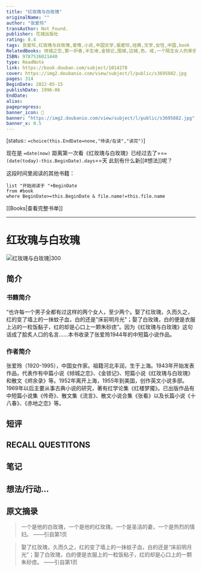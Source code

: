 ```yaml
---
title: "红玫瑰与白玫瑰"
originalName: ""
author: "张爱玲"
transAuthor: Not Found.
publisher: 花城出版社
rating: 8.4
tags: 张爱玲,红玫瑰与白玫瑰,爱情,小说,中国文学,張愛玲,经典,文学,女性,中国,book
RelatedBooks: 倾城之恋,第一炉香,半生缘,金锁记,围城,边城,色，戒,一个陌生女人的来信,黄金时代,挪威的森林
ISBN: 9787536021440
type: ReadNote
link: https://book.douban.com/subject/1014278
cover: https://img2.doubanio.com/view/subject/l/public/s3695882.jpg
pages: 314
BeginDate: 2022-05-15
publishDate: 1996-06
EndDate:
alias:
pageprogress:
banner_icon: 📖
banner: "https://img2.doubanio.com/view/subject/l/public/s3695882.jpg"
banner_x: 0.5
---
```

[status:: `=choice(this.EndDate=none,"待读/在读","读完")`]

现在是 `=date(now)`
距离第一次看《红玫瑰与白玫瑰》已经过去了==`=(date(today)-this.BeginDate).days`==天
此刻有什么新[[#想法]]呢？


这段时间里阅读的其他书籍：

```dataview
list "开始阅读于 "+BeginDate
from #book 
where BeginDate>=this.BeginDate & file.name!=this.file.name
```

[[Books|查看完整书单]]

---
# 红玫瑰与白玫瑰

![红玫瑰与白玫瑰|300](https://img2.doubanio.com/view/subject/l/public/s3695882.jpg)

## 简介
### 书籍简介

“也许每一个男子全都有过这样的两个女人，至少两个。娶了红玫瑰，久而久之，红的变了墙上的一抹蚊子血，白的还是"床前明月光"；娶了白玫瑰，白的便是衣服上沾的一粒饭黏子，红的却是心口上一颗朱砂痣”。因为《红玫瑰与白玫瑰》这句话成了脍炙人口的名言……本书收录了张爱玲1944年的中短篇小说作品。


### 作者简介

张爱玲（1920-1995），中国女作家。祖籍河北丰润，生于上海。1943年开始发表作品，代表作有中篇小说《倾城之恋》、《金锁记》、短篇小说《红玫瑰与白玫瑰》和散文《烬余录》等。1952年离开上海，1955年到美国，创作英文小说多部。1969年以后主要从事古典小说的研究，著有红学论集《红楼梦魇》。已出版作品有中短篇小说集《传奇》、散文集《流言》、散文小说合集《张看》以及长篇小说《十八春》、《赤地之恋》等。


## 短评

## RECALL QUESTITONS

## 笔记

## 想法/行动...

## 原文摘录
> 一个是他的白玫瑰，一个是他的红玫瑰。一个是圣洁的妻，一个是热烈的情妇。
——引自第1页

> 娶了红玫瑰，久而久之，红的变了墙上的一抹蚊子血，白的还是“床前明月光”；娶了白玫瑰，白的便是衣服上的一粒饭粘子，红的却是心口上的一颗朱砂痣。
——引自第1页

## 
